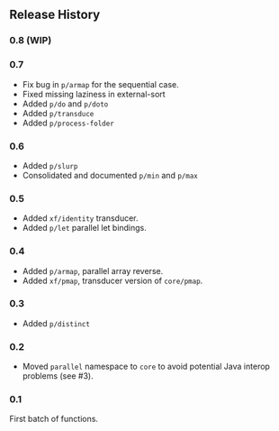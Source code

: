 ## Release History

### 0.8 (WIP)

### 0.7

* Fix bug in `p/armap` for the sequential case.
* Fixed missing laziness in external-sort
* Added `p/do` and `p/doto`
* Added `p/transduce`
* Added `p/process-folder`

### 0.6

* Added `p/slurp`
* Consolidated and documented `p/min` and `p/max`

### 0.5

* Added `xf/identity` transducer.
* Added `p/let` parallel let bindings.

### 0.4

* Added `p/armap`, parallel array reverse.
* Added `xf/pmap`, transducer version of `core/pmap`.

### 0.3

* Added `p/distinct`

### 0.2

* Moved `parallel` namespace to `core` to avoid potential Java interop problems (see #3).

### 0.1

First batch of functions.
